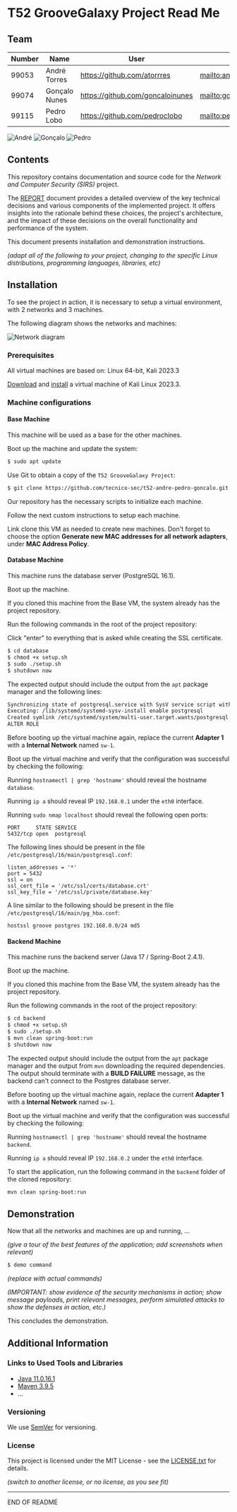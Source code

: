 # T52 GrooveGalaxy Project Read Me

## Team

| Number | Name              | User                               | E-mail                                    |
| -------|-------------------|------------------------------------|-------------------------------------------|
| 99053  | André Torres      | <https://github.com/atorrres>      | <mailto:andre.torres@tecnico.ulisboa.pt>  |
| 99074  | Gonçalo Nunes     | <https://github.com/goncaloinunes> | <mailto:goncaloinunes@tecnico.ulisboa.pt> |
| 99115  | Pedro Lobo        | <https://github.com/pedroclobo>    | <mailto:pedro.lobo@tecnico.ulisboa.pt>    |

![André](img/andre.png) ![Gonçalo](img/goncalo.png) ![Pedro](img/pedro.png)

## Contents

This repository contains documentation and source code for the *Network and Computer Security (SIRS)* project.

The [REPORT](REPORT.md) document provides a detailed overview of the key technical decisions and various components of the implemented project.
It offers insights into the rationale behind these choices, the project's architecture, and the impact of these decisions on the overall functionality and performance of the system.

This document presents installation and demonstration instructions.

*(adapt all of the following to your project, changing to the specific Linux distributions, programming languages, libraries, etc)*

## Installation

To see the project in action, it is necessary to setup a virtual environment, with 2 networks and 3 machines.

The following diagram shows the networks and machines:

![Network diagram](img/network-diagram.png)

### Prerequisites

All virtual machines are based on: Linux 64-bit, Kali 2023.3

[Download](https://cdimage.kali.org/kali-2023.3/kali-linux-2023.3-installer-amd64.iso) and [install](https://www.kali.org/docs/virtualization/install-virtualbox-guest-vm/) a virtual machine of Kali Linux 2023.3.

### Machine configurations

#### Base Machine

This machine will be used as a base for the other machines.

Boot up the machine and update the system:

```sh
$ sudo apt update
```

Use Git to obtain a copy of the `T52 GrooveGalaxy Project`:

```sh
$ git clone https://github.com/tecnico-sec/t52-andre-pedro-goncalo.git
```

Our repository has the necessary scripts to initialize each machine.

Follow the next custom instructions to setup each machine.

Link clone this VM as needed to create new machines. Don't forget to choose the option **Generate new MAC addresses for all network adapters**, under **MAC Address Policy**.

#### Database Machine

This machine runs the database server (PostgreSQL 16.1).

Boot up the machine.

If you cloned this machine from the Base VM, the system already has the project repository.

Run the following commands in the root of the project repository:

Click "enter" to everything that is asked while creating the SSL certificate.

```sh
$ cd database
$ chmod +x setup.sh
$ sudo ./setup.sh
$ shutdown now
```

The expected output should include the output from the `apt` package manager and the following lines:

```sh
Synchronizing state of postgresql.service with SysV service script with /lib/systemd/systemd-sysv-install.
Executing: /lib/systemd/systemd-sysv-install enable postgresql
Created symlink /etc/systemd/system/multi-user.target.wants/postgresql.service → /lib/systemd/system/postgresql.service.
ALTER ROLE
```

Before booting up the virtual machine again, replace the current **Adapter 1** with a **Internal Network** named `sw-1`.

Boot up the virtual machine and verify that the configuration was successful by checking the following:

Running `hostnamectl | grep 'hostname'` should reveal the hostname `database`.

Running `ip a` should reveal IP `192.168.0.1` under the `eth0` interface.

Running `sudo nmap localhost` should reveal the following open ports:

```
PORT     STATE SERVICE
5432/tcp open  postgresql
```

The following lines should be present in the file `/etc/postgresql/16/main/postgresql.conf`:

```
listen_addresses = '*'
port = 5432
ssl = on
ssl_cert_file = '/etc/ssl/certs/database.crt'
ssl_key_file = '/etc/ssl/private/database.key'
```

A line similar to the following should be present in the file `/etc/postgresql/16/main/pg_hba.conf`:

```
hostssl groove postgres 192.168.0.0/24 md5
```

#### Backend Machine

This machine runs the backend server (Java 17 / Spring-Boot 2.4.1).

Boot up the machine.

If you cloned this machine from the Base VM, the system already has the project repository.

Run the following commands in the root of the project repository:

```sh
$ cd backend
$ chmod +x setup.sh
$ sudo ./setup.sh
$ mvn clean spring-boot:run
$ shutdown now
```

The expected output should include the output from the `apt` package manager and the output from `mvn` downloading the required dependencies. The output should terminate with a **BUILD FAILURE** message, as the backend can't connect to the Postgres database server.

Before booting up the virtual machine again, replace the current **Adapter 1** with a **Internal Network** named `sw-1`.

Boot up the virtual machine and verify that the configuration was successful by checking the following:

Running `hostnamectl | grep 'hostname'` should reveal the hostname `backend`.

Running `ip a` should reveal IP `192.168.0.2` under the `eth0` interface.

To start the application, run the following command in the `backend` folder of the cloned repository:

```sh
mvn clean spring-boot:run
```

## Demonstration

Now that all the networks and machines are up and running, ...

*(give a tour of the best features of the application; add screenshots when relevant)*

```sh
$ demo command
```

*(replace with actual commands)*

*(IMPORTANT: show evidence of the security mechanisms in action; show message payloads, print relevant messages, perform simulated attacks to show the defenses in action, etc.)*

This concludes the demonstration.

## Additional Information

### Links to Used Tools and Libraries

- [Java 11.0.16.1](https://openjdk.java.net/)
- [Maven 3.9.5](https://maven.apache.org/)
- ...

### Versioning

We use [SemVer](http://semver.org/) for versioning.

### License

This project is licensed under the MIT License - see the [LICENSE.txt](LICENSE.txt) for details.

*(switch to another license, or no license, as you see fit)*

----
END OF README
